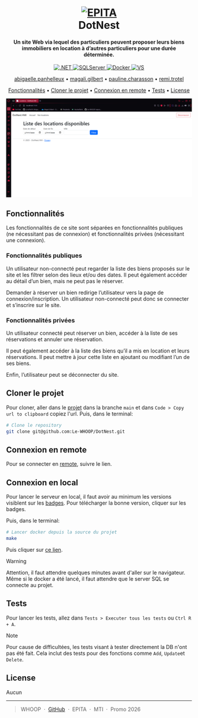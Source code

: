 
<h1 align="center">
    <br>
        <a href="https://www.epita.fr">
            <img src="https://upload.wikimedia.org/wikipedia/fr/d/d8/Epita.png" alt="EPITA" width="200">
            </a>
    <br>
    DotNest
    <br>
</h1>

<h4 align="center">Un site Web via lequel des particuliers peuvent proposer leurs biens immobiliers en location à d’autres particuliers pour une durée déterminée.</h4>

<p align="center">
    <a id="badges"></a>
    <a href="https://dotnet.microsoft.com/fr-fr/download/dotnet/9.0">
        <img src="https://img.shields.io/badge/.NET-9.0-green?style=flat" alt=".NET" />
    </a>
    <a href="https://info.microsoft.com/ww-landing-sql-server-2022.html?lcid=fr">
        <img src="https://img.shields.io/badge/SQLServer-2022-46BC99?style=flat" alt="SQLServer" />
    </a>
    <a href="https://www.docker.com/get-started/">
        <img src="https://img.shields.io/badge/Docker-28.1.1-FF69B4?style=flat" alt="Docker" />
    </a>
    <a href="https://visualstudio.microsoft.com/fr/downloads/">
        <img src="https://img.shields.io/badge/Visual Studio-10.0.40219.1-orange?style=flat" alt="VS" />
    </a>
</p>

<p align="center">
    <a href="mailto:abigaelle.panhelleux@epita.fr">abigaelle.panhelleux</a> •
    <a href="mailto:magali.gilbert@epita.fr">magali.gilbert</a> •
    <a href="mailto:pauline.charasson@epita.fr">pauline.charasson</a> •
    <a href="mailto:remi.trotel">remi.trotel</a>
</p>

<p align="center">
    <a href="#fonctionnalités">Fonctionnalités</a> •
    <a href="#cloner-le-projet">Cloner le projet</a> •
    <a href="#connexion-en-remote">Connexion en remote</a> •
    <a href="#tests">Tests</a> •
    <a href="#license">License</a>
</p>

![screenshot](assets/Screenshot%202025-06-18%20201123.png)

## Fonctionnalités

Les fonctionnalités de ce site sont séparées en fonctionnalités publiques (ne nécessitant pas de connexion) et fonctionnalités privées (nécessitant une connexion). 

### Fonctionnalités publiques 

Un utilisateur non-connecté peut regarder la liste des biens proposés sur le site et les filtrer selon des lieux et/ou des dates. Il peut également accéder au détail d’un bien, mais ne peut pas le réserver. 

Demander à réserver un bien redirige l’utilisateur vers la page de connexion/inscription. Un utilisateur non-connecté peut donc se connecter et s’inscrire sur le site. 

### Fonctionnalités privées 

Un utilisateur connecté peut réserver un bien, accéder à la liste de ses réservations et annuler une réservation. 

Il peut également accéder à la liste des biens qu’il a mis en location et leurs réservations. Il peut mettre à jour cette liste en ajoutant ou modifiant l’un de ses biens. 

Enfin, l’utilisateur peut se déconnecter du site.

## Cloner le projet

Pour cloner, aller dans le [projet](https://github.com/Le-WHOOP/DotNest) dans la branche `main` et dans `Code > Copy url to clipboard` copiez l'url. Puis, dans le terminal:

```bash
# Clone le repository
git clone git@github.com:Le-WHOOP/DotNest.git
```

## Connexion en remote

Pour se connecter en [remote](https://vingtdeux.hd.free.fr/dotnest), suivre le lien.

## Connexion en local

Pour lancer le serveur en local, il faut avoir au minimum les versions visiblent sur les <a href="#badges">badges</a>. Pour télécharger la bonne version, cliquer sur les badges.

Puis, dans le terminal:
```bash
# Lancer docker depuis la source du projet
make
```
Puis cliquer sur [ce lien](http://localhost:8080/).

> [!WARNING]
> Attention, il faut attendre quelques minutes avant d'aller sur le navigateur. Même si le docker a été lancé, il faut attendre que le server SQL se connecte au projet.

## Tests

Pour lancer les tests, allez dans `Tests > Executer tous les tests` ou `Ctrl R + A`.

> [!NOTE] 
> Pour cause de difficultées, les tests visant à tester directement la DB n'ont pas été fait. Cela inclut des tests pour des fonctions comme `Add`, `Update`et `Delete`. 

## License

Aucun

---

> WHOOP &nbsp;&middot;&nbsp;
> [GitHub](https://github.com/Le-WHOOP) &nbsp;&middot;&nbsp;
> EPITA &nbsp;&middot;&nbsp;
> MTI &nbsp;&middot;&nbsp;
> Promo 2026